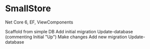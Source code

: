 # SmallStore

Net Core 6, EF, ViewComponents

Scaffold from simple DB
Add initial migration
Update-database (commenting Initial "Up")
Make changes
Add new migration
Update-database

